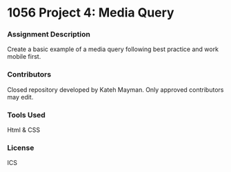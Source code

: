 <h1>1056 Project 4: Media Query</h1>
<h3>Assignment Description</h3>
<p>Create a basic example of a media query following best practice and work mobile first.</p>
<h3>Contributors</h3>
<p>Closed repository developed by Kateh Mayman. Only approved contributors may edit.</p>
<h3>Tools Used</h3>
<p>Html & CSS</p>
<h3>License</h3>
<p>ICS</p>
